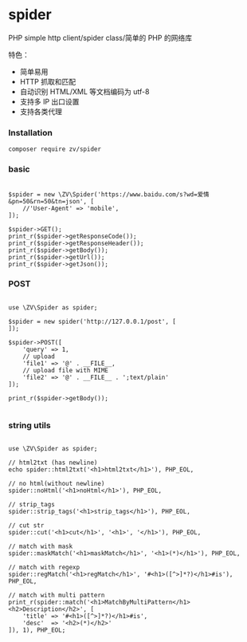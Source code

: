 # spider
PHP simple http client/spider class/简单的 PHP 的网络库

特色：

- 简单易用
- HTTP 抓取和匹配
- 自动识别 HTML/XML 等文档编码为 utf-8
- 支持多 IP 出口设置
- 支持各类代理

### Installation

```
composer require zv/spider
```

### basic

```

$spider = new \ZV\Spider('https://www.baidu.com/s?wd=爱情&pn=50&rn=50&tn=json', [
    //'User-Agent' => 'mobile',
]);

$spider->GET();
print_r($spider->getResponseCode());
print_r($spider->getResponseHeader());
print_r($spider->getBody());
print_r($spider->getUrl());
print_r($spider->getJson());

```

### POST 

```

use \ZV\Spider as spider;

$spider = new spider('http://127.0.0.1/post', [
]);

$spider->POST([
    'query' => 1,
    // upload
    'file1' => '@' . __FILE__,
    // upload file with MIME
    'file2' => '@' . __FILE__ . ';text/plain'
]);

print_r($spider->getBody());


```

### string utils

```

use \ZV\Spider as spider;

// html2txt (has newline)
echo spider::html2txt('<h1>html2txt</h1>'), PHP_EOL,

// no html(without newline)
spider::noHtml('<h1>noHtml</h1>'), PHP_EOL,

// strip_tags
spider::strip_tags('<h1>strip_tags</h1>'), PHP_EOL,

// cut str
spider::cut('<h1>cut</h1>', '<h1>', '</h1>'), PHP_EOL,
    
// match with mask
spider::maskMatch('<h1>maskMatch</h1>', '<h1>(*)</h1>'), PHP_EOL,
    
// match with regexp
spider::regMatch('<h1>regMatch</h1>', '#<h1>([^>]*?)</h1>#is'), PHP_EOL,
    
// match with multi pattern
print_r(spider::match('<h1>MatchByMultiPattern</h1><h2>Description</h2>', [
    'title' => '#<h1>([^>]*?)</h1>#is',
    'desc'  => '<h2>(*)</h2>'
]), 1), PHP_EOL;

```

